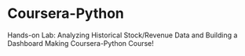 # Coursera-Python
Hands-on Lab: Analyzing Historical Stock/Revenue Data and Building a Dashboard
Making Coursera-Python Course!
